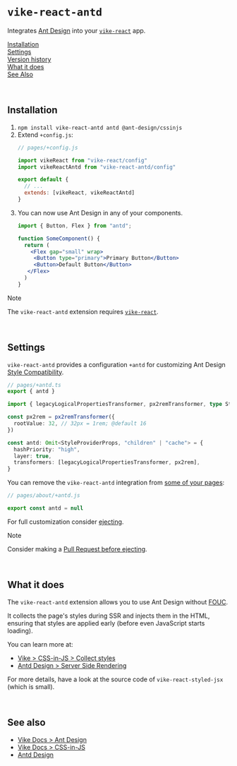 # `vike-react-antd`

Integrates [Ant Design](https://ant.design) into your [`vike-react`](https://vike.dev/vike-react) app.

[Installation](#installation)  
[Settings](#settings)  
[Version history](https://github.com/vikejs/vike-react/blob/main/packages/vike-react-antd/CHANGELOG.md)  
[What it does](#what-it-does)  
[See Also](#see-also)  

<br/>

## Installation

1. `npm install vike-react-antd antd @ant-design/cssinjs`
2. Extend `+config.js`:
   ```js
   // pages/+config.js

   import vikeReact from "vike-react/config"
   import vikeReactAntd from "vike-react-antd/config"

   export default {
     // ...
     extends: [vikeReact, vikeReactAntd]
   }
   ```
3. You can now use Ant Design in any of your components.
   ```jsx
   import { Button, Flex } from "antd";

   function SomeComponent() {
     return (
       <Flex gap="small" wrap>
        <Button type="primary">Primary Button</Button>
        <Button>Default Button</Button>
      </Flex>
     )
   }
   ```

> [!NOTE]
> The `vike-react-antd` extension requires [`vike-react`](https://vike.dev/vike-react).

<br/>

## Settings

`vike-react-antd` provides a configuration `+antd` for customizing Ant Design [Style Compatibility](https://ant.design/docs/react/compatible-style).

```ts
// pages/+antd.ts
export { antd }

import { legacyLogicalPropertiesTransformer, px2remTransformer, type StyleProviderProps } from "@ant-design/cssinjs"

const px2rem = px2remTransformer({
  rootValue: 32, // 32px = 1rem; @default 16
})

const antd: Omit<StyleProviderProps, "children" | "cache"> = {
  hashPriority: "high",
  layer: true,
  transformers: [legacyLogicalPropertiesTransformer, px2rem],
}
```

You can remove the `vike-react-antd` integration from [some of your pages](https://vike.dev/config#inheritance):

```js
// pages/about/+antd.js

export const antd = null
```

For full customization consider [ejecting](https://vike.dev/eject).

> [!NOTE]
> Consider making a [Pull Request before ejecting](https://vike.dev/eject#when-to-eject).

<br/>

## What it does

The `vike-react-antd` extension allows you to use Ant Design without [FOUC](https://en.wikipedia.org/wiki/Flash_of_unstyled_content).

It collects the page's styles during SSR and injects them in the HTML, ensuring that styles are applied early (before even JavaScript starts loading).

You can learn more at:
 - [Vike > CSS-in-JS > Collect styles](https://vike.dev/css-in-js#collect-styles)
 - [Antd Design > Server Side Rendering](https://ant.design/docs/react/server-side-rendering)

For more details, have a look at the source code of `vike-react-styled-jsx` (which is small).

<br/>

## See also

- [Vike Docs > Ant Design](https://vike.dev/antd)
- [Vike Docs > CSS-in-JS](https://vike.dev/css-in-js)
- [Antd Design](https://ant.design)
